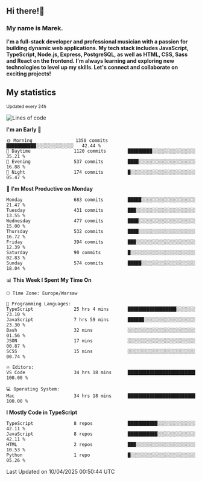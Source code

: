 ## Hi there!👋 ##
### My name is Marek. ###

**I'm a full-stack developer and professional musician with a passion for building dynamic web applications. My tech stack includes JavaScript, TypeScript, Node.js, Express, PostgreSQL, as well as HTML, CSS, Sass and React on the frontend. I'm always learning and exploring new technologies to level up my skills. Let's connect and collaborate on exciting projects!**

## My statistics ##
<sub>Updated every 24h</sub>
<!--START_SECTION:waka-->
![Lines of code](https://img.shields.io/badge/From%20Hello%20World%20I%27ve%20Written-241.5%20thousand%20lines%20of%20code-blue)

**I'm an Early 🐤** 

```text
🌞 Morning                1350 commits        ███████████░░░░░░░░░░░░░░   42.44 % 
🌆 Daytime                1120 commits        █████████░░░░░░░░░░░░░░░░   35.21 % 
🌃 Evening                537 commits         ████░░░░░░░░░░░░░░░░░░░░░   16.88 % 
🌙 Night                  174 commits         █░░░░░░░░░░░░░░░░░░░░░░░░   05.47 % 
```
📅 **I'm Most Productive on Monday** 

```text
Monday                   683 commits         █████░░░░░░░░░░░░░░░░░░░░   21.47 % 
Tuesday                  431 commits         ███░░░░░░░░░░░░░░░░░░░░░░   13.55 % 
Wednesday                477 commits         ████░░░░░░░░░░░░░░░░░░░░░   15.00 % 
Thursday                 532 commits         ████░░░░░░░░░░░░░░░░░░░░░   16.72 % 
Friday                   394 commits         ███░░░░░░░░░░░░░░░░░░░░░░   12.39 % 
Saturday                 90 commits          █░░░░░░░░░░░░░░░░░░░░░░░░   02.83 % 
Sunday                   574 commits         █████░░░░░░░░░░░░░░░░░░░░   18.04 % 
```


📊 **This Week I Spent My Time On** 

```text
🕑︎ Time Zone: Europe/Warsaw

💬 Programming Languages: 
TypeScript               25 hrs 4 mins       ██████████████████░░░░░░░   73.10 % 
JavaScript               7 hrs 59 mins       ██████░░░░░░░░░░░░░░░░░░░   23.30 % 
Bash                     32 mins             ░░░░░░░░░░░░░░░░░░░░░░░░░   01.56 % 
JSON                     17 mins             ░░░░░░░░░░░░░░░░░░░░░░░░░   00.87 % 
SCSS                     15 mins             ░░░░░░░░░░░░░░░░░░░░░░░░░   00.74 % 

🔥 Editors: 
VS Code                  34 hrs 18 mins      █████████████████████████   100.00 % 

💻 Operating System: 
Mac                      34 hrs 18 mins      █████████████████████████   100.00 % 
```

**I Mostly Code in TypeScript** 

```text
TypeScript               8 repos             ███████████░░░░░░░░░░░░░░   42.11 % 
JavaScript               8 repos             ███████████░░░░░░░░░░░░░░   42.11 % 
HTML                     2 repos             ███░░░░░░░░░░░░░░░░░░░░░░   10.53 % 
Python                   1 repo              █░░░░░░░░░░░░░░░░░░░░░░░░   05.26 % 
```




 Last Updated on 10/04/2025 00:50:44 UTC
<!--END_SECTION:waka-->

<!--
**MarekSax/MarekSax** is a ✨ _special_ ✨ repository because its `README.md` (this file) appears on your GitHub profile.

Here are some ideas to get you started:

- 🔭 I’m currently working on ...
- 🌱 I’m currently learning ...
- 👯 I’m looking to collaborate on ...
- 🤔 I’m looking for help with ...
- 💬 Ask me about ...
- 📫 How to reach me: ...
- 😄 Pronouns: ...
- ⚡ Fun fact: ...
-->
